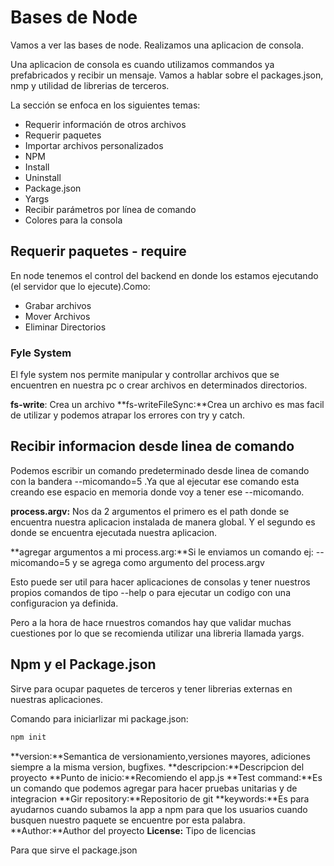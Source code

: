 # Bases de Node
Vamos a ver las bases de node.
Realizamos una aplicacion de consola.


Una aplicacion de consola es cuando utilizamos commandos ya prefabricados y recibir un mensaje.
Vamos a hablar sobre el packages.json, nmp y utilidad de librerias de terceros.

La sección se enfoca en los siguientes temas:

 - Requerir información de otros archivos
 - Requerir paquetes
 - Importar archivos personalizados
 - NPM
 - Install
 - Uninstall
 - Package.json
 - Yargs
 - Recibir parámetros por línea de comando
 - Colores para la consola



## Requerir paquetes  - require 
En node tenemos el control del backend en donde los estamos ejecutando (el servidor que lo ejecute).Como:

- Grabar archivos 
- Mover Archivos
- Eliminar Directorios

### Fyle System 
El fyle system nos permite manipular y controllar archivos que se encuentren en nuestra pc o crear archivos en determinados directorios.

**fs-write**: Crea un archivo
**fs-writeFileSync:**Crea un archivo es mas facil de utilizar y podemos atrapar los errores con try y catch.    



## Recibir informacion desde linea de  comando

Podemos escribir un comando predeterminado desde linea de comando con la bandera --micomando=5 .Ya que al ejecutar ese comando esta creando ese espacio en memoria donde voy a tener ese --micomando. 

**process.argv:** Nos da 2 argumentos el primero es el path donde se encuentra nuestra aplicacion instalada de manera global. Y el segundo es donde se encuentra ejecutada nuestra aplicacion.

**agregar argumentos a mi process.arg:**Si le enviamos un comando ej: --micomando=5 y se agrega como argumento del process.argv

Esto puede ser util para hacer aplicaciones de consolas y tener nuestros propios comandos de tipo --help o para ejecutar un codigo con una configuracion ya definida.

Pero a la hora de hace rnuestros comandos hay que validar muchas cuestiones por lo que se recomienda utilizar una libreria llamada yargs.


## Npm y el Package.json

Sirve para ocupar paquetes de terceros y tener librerias externas en nuestras aplicaciones.


Comando para iniciarlizar mi package.json:

```bash
npm init
```
**version:**Semantica de versionamiento,versiones mayores, adiciones siempre a la misma version, bugfixes.
**descripcion:**Descripcion del proyecto 
**Punto de inicio:**Recomiendo el app.js
**Test command:**Es un comando que podemos agregar para hacer pruebas unitarias y de integracion
**Gir repository:**Repositorio de git
**keywords:**Es para ayudarnos cuando subamos la app a npm para que los usuarios cuando busquen nuestro paquete se encuentre por esta palabra.
**Author:**Author del proyecto
**License:** Tipo de licencias

Para que sirve el package.json